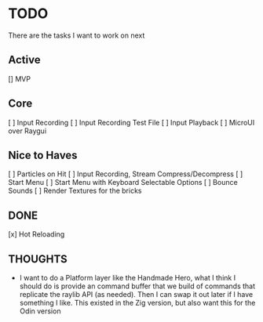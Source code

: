 # TODO

There are the tasks I want to work on next

## Active

[] MVP

## Core

[ ] Input Recording
[ ] Input Recording Test File
[ ] Input Playback
[ ] MicroUI over Raygui

## Nice to Haves

[ ] Particles on Hit
[ ] Input Recording, Stream Compress/Decompress
[ ] Start Menu
[ ] Start Menu with Keyboard Selectable Options
[ ] Bounce Sounds
[ ] Render Textures for the bricks

## DONE

[x] Hot Reloading

## THOUGHTS

- I want to do a Platform layer like the Handmade Hero,
  what I think I should do is provide an command buffer
  that we build of commands that replicate the
  raylib API (as needed). Then I can swap it out later
  if I have something I like. This existed in the Zig
  version, but also want this for the Odin version
